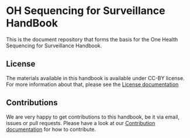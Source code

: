 # OH Sequencing for Surveillance HandBook
This is the document repository that forms the basis for the One Health
Sequencing for Surveillance Handbook.

## License
The materials available in this handbook is available under CC-BY license.
For more information about that, please see the
[License documentation](docs/source/license.md)

## Contributions
We are very happy to get contributions to this handbook, be it via email,
issues or pull requests. Please have a look at our
[Contribution documentation](docs/source/Contributing/contributing.md) for how to
contribute.
